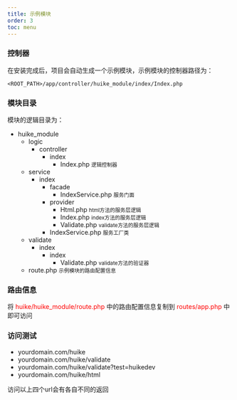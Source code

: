```yaml
---
title: 示例模块
order: 3
toc: menu
---
```


### 控制器
在安装完成后，项目会自动生成一个示例模块，示例模块的控制器路径为：

`<ROOT_PATH>/app/controller/huike_module/index/Index.php`

### 模块目录
模块的逻辑目录为：

<Tree title="huike">
  <ul>
    <li>
      huike_module
      <ul>
        <li>
          logic
          <ul>
            <li>
              controller
              <ul>
                <li>
                  index
                  <ul>
                    <li>
                      Index.php
                      <small>逻辑控制器</small>
                    </li>
                  </ul>
                </li>
              </ul>
            </li>
          </ul>
        </li>
        <li>
          service
          <ul>
            <li>
              index
              <ul>
                <li>
                  facade
                  <ul>
                    <li>
                      IndexService.php
                      <small>服务门面</small>
                    </li>
                  </ul>
                </li>
                <li>
                  provider
                  <ul>
                    <li>
                      Html.php
                      <small>html方法的服务层逻辑</small>
                    </li>
                    <li>
                      Index.php
                      <small>index方法的服务层逻辑</small>
                    </li>
                    <li>
                      Validate.php
                      <small>validate方法的服务层逻辑</small>
                    </li>
                  </ul>
                </li>
                <li>
                  IndexService.php
                  <small>服务工厂类</small>
                </li>
              </ul>
            </li>
          </ul>
        </li>
        <li>
          validate
          <ul>
            <li>
              index
              <ul>
                <li>
                  index
                  <ul>
                    <li>
                      Validate.php
                      <small>validate方法的验证器</small>
                    </li>
                  </ul>
                </li>
              </ul>
            </li>
          </ul>
        </li>
        <li>
          route.php
          <small>示例模块的路由配置信息</small>
        </li>
        </li>
      </ul>
    </li>
  </ul>
</Tree>

### 路由信息

<Alert type="error">
将 <span style="color: red;">huike/huike_module/route.php</span> 中的路由配置信息复制到 <span style="color: red;">routes/app.php</span> 中即可访问
</Alert>

### 访问测试

+ yourdomain.com/huike
+ yourdomain.com/huike/validate
+ yourdomain.com/huike/validate?test=huikedev
+ yourdomain.com/huike/html

<Alert type="error">
访问以上四个url会有各自不同的返回
</Alert>
